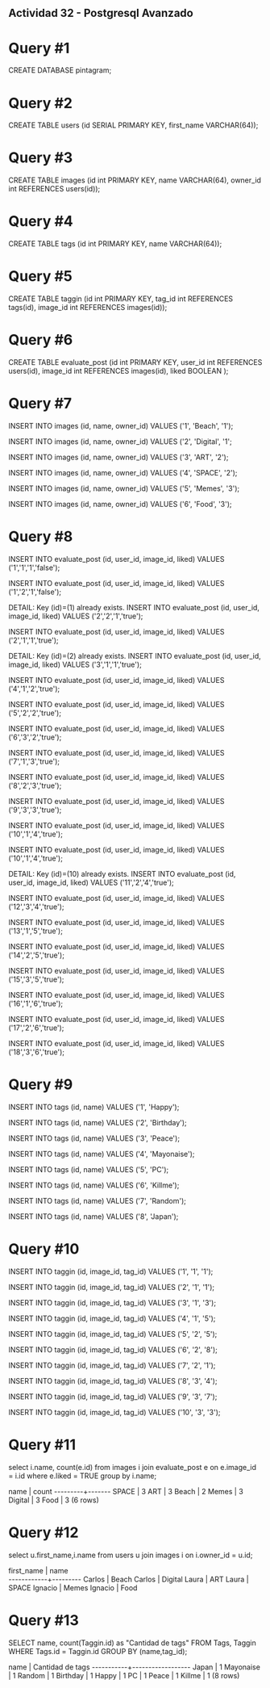 ## Actividad 32 - Postgresql Avanzado

# Query #1
CREATE DATABASE pintagram;
# Query #2
CREATE TABLE users (id SERIAL PRIMARY KEY, first_name VARCHAR(64));
# Query #3
CREATE TABLE images (id int PRIMARY KEY, name VARCHAR(64), owner_id int REFERENCES users(id));
# Query #4
CREATE TABLE tags (id int PRIMARY KEY, name VARCHAR(64));
# Query #5
CREATE TABLE taggin (id int PRIMARY KEY, tag_id int REFERENCES tags(id), image_id int REFERENCES images(id));
# Query #6
CREATE TABLE evaluate_post (id int PRIMARY KEY, user_id int REFERENCES users(id), image_id int REFERENCES images(id), liked BOOLEAN );
# Query #7
INSERT INTO images (id, name, owner_id) VALUES ('1', 'Beach', '1');


INSERT INTO images (id, name, owner_id) VALUES ('2', 'Digital', '1';


INSERT INTO images (id, name, owner_id) VALUES ('3', 'ART', '2');


INSERT INTO images (id, name, owner_id) VALUES ('4', 'SPACE', '2');


INSERT INTO images (id, name, owner_id) VALUES ('5', 'Memes', '3');


INSERT INTO images (id, name, owner_id) VALUES ('6', 'Food', '3');
# Query #8
INSERT INTO evaluate_post (id, user_id, image_id, liked) VALUES ('1','1','1','false');

INSERT INTO evaluate_post (id, user_id, image_id, liked) VALUES ('1','2','1','false');

DETAIL:  Key (id)=(1) already exists.
INSERT INTO evaluate_post (id, user_id, image_id, liked) VALUES ('2','2','1','true');

INSERT INTO evaluate_post (id, user_id, image_id, liked) VALUES ('2','1','1','true');

DETAIL:  Key (id)=(2) already exists.
INSERT INTO evaluate_post (id, user_id, image_id, liked) VALUES ('3','1','1','true');

INSERT INTO evaluate_post (id, user_id, image_id, liked) VALUES ('4','1','2','true');

INSERT INTO evaluate_post (id, user_id, image_id, liked) VALUES ('5','2','2','true');

INSERT INTO evaluate_post (id, user_id, image_id, liked) VALUES ('6','3','2','true');

INSERT INTO evaluate_post (id, user_id, image_id, liked) VALUES ('7','1','3','true');

INSERT INTO evaluate_post (id, user_id, image_id, liked) VALUES ('8','2','3','true');

INSERT INTO evaluate_post (id, user_id, image_id, liked) VALUES ('9','3','3','true');

INSERT INTO evaluate_post (id, user_id, image_id, liked) VALUES ('10','1','4','true');

INSERT INTO evaluate_post (id, user_id, image_id, liked) VALUES ('10','1','4','true');

DETAIL:  Key (id)=(10) already exists.
INSERT INTO evaluate_post (id, user_id, image_id, liked) VALUES ('11','2','4','true');

INSERT INTO evaluate_post (id, user_id, image_id, liked) VALUES ('12','3','4','true');

INSERT INTO evaluate_post (id, user_id, image_id, liked) VALUES ('13','1','5','true');

INSERT INTO evaluate_post (id, user_id, image_id, liked) VALUES ('14','2','5','true');

INSERT INTO evaluate_post (id, user_id, image_id, liked) VALUES ('15','3','5','true');

INSERT INTO evaluate_post (id, user_id, image_id, liked) VALUES ('16','1','6','true');

INSERT INTO evaluate_post (id, user_id, image_id, liked) VALUES ('17','2','6','true');

INSERT INTO evaluate_post (id, user_id, image_id, liked) VALUES ('18','3','6','true');
# Query #9
INSERT INTO tags (id, name) VALUES ('1', 'Happy');

INSERT INTO tags (id, name) VALUES ('2', 'Birthday');

INSERT INTO tags (id, name) VALUES ('3', 'Peace');

INSERT INTO tags (id, name) VALUES ('4', 'Mayonaise');

INSERT INTO tags (id, name) VALUES ('5', 'PC');

INSERT INTO tags (id, name) VALUES ('6', 'Killme');

INSERT INTO tags (id, name) VALUES ('7', 'Random');

INSERT INTO tags (id, name) VALUES ('8', 'Japan');
# Query #10
INSERT INTO taggin (id, image_id, tag_id) VALUES ('1', '1', '1');

INSERT INTO taggin (id, image_id, tag_id) VALUES ('2', '1', '1');

INSERT INTO taggin (id, image_id, tag_id) VALUES ('3', '1', '3');

INSERT INTO taggin (id, image_id, tag_id) VALUES ('4', '1', '5');

INSERT INTO taggin (id, image_id, tag_id) VALUES ('5', '2', '5');

INSERT INTO taggin (id, image_id, tag_id) VALUES ('6', '2', '8');

INSERT INTO taggin (id, image_id, tag_id) VALUES ('7', '2', '1');

INSERT INTO taggin (id, image_id, tag_id) VALUES ('8', '3', '4');

INSERT INTO taggin (id, image_id, tag_id) VALUES ('9', '3', '7');

INSERT INTO taggin (id, image_id, tag_id) VALUES ('10', '3', '3');

# Query #11
select i.name, count(e.id) from images i join evaluate_post e on e.image_id = i.id where e.liked = TRUE group by i.name;

  name   | count 
---------+-------
 SPACE   |     3
 ART     |     3
 Beach   |     2
 Memes   |     3
 Digital |     3
 Food    |     3
(6 rows)

# Query #12
select u.first_name,i.name from users u join images i on i.owner_id = u.id;

 first_name |  name   
------------+---------
 Carlos     | Beach
 Carlos     | Digital
 Laura      | ART
 Laura      | SPACE
 Ignacio    | Memes
 Ignacio    | Food

# Query #13
SELECT name, count(Taggin.id) as "Cantidad de tags" FROM Tags, Taggin WHERE Tags.id = Taggin.id GROUP BY (name,tag_id);

   name    | Cantidad de tags 
-----------+------------------
 Japan     |                1
 Mayonaise |                1
 Random    |                1
 Birthday  |                1
 Happy     |                1
 PC        |                1
 Peace     |                1
 Killme    |                1
(8 rows)
